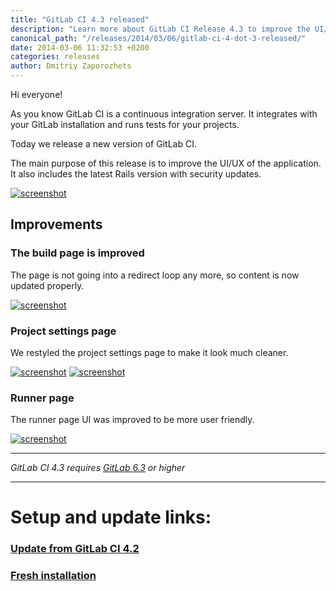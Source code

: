 ```yaml
---
title: "GitLab CI 4.3 released"
description: "Learn more about GitLab CI Release 4.3 to improve the UI/UX of the application"
canonical_path: "/releases/2014/03/06/gitlab-ci-4-dot-3-released/"
date: 2014-03-06 11:32:53 +0200
categories: releases
author: Dmitriy Zaporozhets
---
```


Hi everyone!

As you know GitLab CI is a continuous integration server.
It integrates with your GitLab installation and runs tests for your projects.

Today we release a new version of GitLab CI.

The main purpose of this release is to improve the UI/UX of the application.
It also includes the latest Rails version with security updates.
 

[![screenshot](/images/ci_4_3/dash.png)](/images/ci_4_3/dash.png)

<!--more-->

## Improvements

### The build page is improved

The page is not going into a redirect loop any more, so content is now updated properly.

[![screenshot](/images/ci_4_3/build.png)](/images/ci_4_3/build.png)

### Project settings page

We restyled the project settings page to make it look much cleaner.

[![screenshot](/images/ci_4_3/edit.png)](/images/ci_4_3/edit.png)
[![screenshot](/images/ci_4_3/edit2.png)](/images/ci_4_3/edit2.png)

### Runner page

The runner page UI was improved to be more user friendly.

[![screenshot](/images/ci_4_3/runner.png)](/images/ci_4_3/runner.png)

- - -

*GitLab CI 4.3 requires [GitLab 6.3](/releases/2013/11/21/gitlab-ce-6-dot-3-released/) or higher*
- - -

# Setup and update links:

### [Update from GitLab CI 4.2](https://gitlab.com/gitlab-org/gitlab-ci/blob/master/doc/update/4.2-to-4.3.md)
### [Fresh installation](https://gitlab.com/gitlab-org/gitlab-ci/blob/4-3-stable/doc/install/installation.md)
